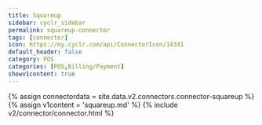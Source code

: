 ```yaml
---
title: Squareup
sidebar: cyclr_sidebar
permalink: squareup-connector
tags: [connector]
icon: https://my.cyclr.com/api/ConnectorIcon/14341
default_header: false
category: POS
categories: [POS,Billing/Payment]
showv1content: true
---
```

{% assign connectordata = site.data.v2.connectors.connector-squareup %}
{% assign v1content = 'squareup.md' %}
{% include v2/connector/connector.html %}	